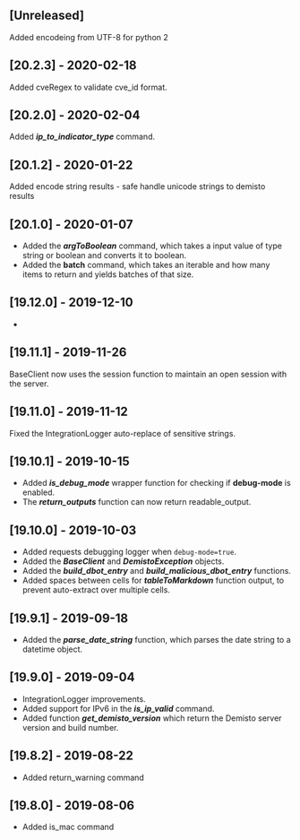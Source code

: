 ## [Unreleased]
Added encodeing from UTF-8 for python 2

## [20.2.3] - 2020-02-18
Added cveRegex to validate cve_id format.

## [20.2.0] - 2020-02-04
Added ***ip_to_indicator_type*** command.


## [20.1.2] - 2020-01-22
Added encode string results - safe handle unicode strings to demisto results

## [20.1.0] - 2020-01-07
 - Added the ***argToBoolean*** command, which takes a input value of type string or boolean and converts it to boolean.
 - Added the **batch** command, which takes an iterable and how many items to return and yields batches of that size.

## [19.12.0] - 2019-12-10
-

## [19.11.1] - 2019-11-26
BaseClient now uses the session function to maintain an open session with the server.

## [19.11.0] - 2019-11-12
Fixed the IntegrationLogger auto-replace of sensitive strings.

## [19.10.1] - 2019-10-15
 - Added ***is_debug_mode*** wrapper function for checking if **debug-mode** is enabled. 
 - The ***return_outputs*** function can now return readable_output.

## [19.10.0] - 2019-10-03
  - Added requests debugging logger when `debug-mode=true`.
  - Added the ***BaseClient*** and ***DemistoException*** objects.
  - Added the ***build_dbot_entry*** and ***build_malicious_dbot_entry*** functions.
  - Added spaces between cells for ***tableToMarkdown*** function output, to prevent auto-extract over multiple cells.

## [19.9.1] - 2019-09-18
  - Added the ***parse_date_string*** function, which parses the date string to a datetime object.


## [19.9.0] - 2019-09-04
  - IntegrationLogger improvements.
  - Added support for IPv6 in the ***is_ip_valid*** command.
  - Added function ***get_demisto_version*** which return the Demisto server version and build number.


## [19.8.2] - 2019-08-22
  - Added return_warning command


## [19.8.0] - 2019-08-06
  - Added is_mac command

